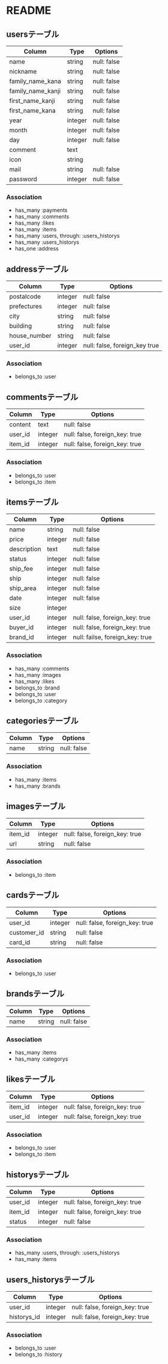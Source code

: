 # README

## usersテーブル

|Column|Type|Options|
|------|----|-------|
|name|string|null: false|
|nickname|string|null: false|
|family_name_kana|string|null: false|
|family_name_kanji|string|null: false|
|first_name_kanji|string|null: false|
|first_name_kana|string|null: false|
|year|integer|null: false|
|month|integer|null: false|
|day|integer|null: false|
|comment|text|
|icon|string||
|mail|string|null: false|
|password|integer|null: false|


### Association

- has_many :payments
- has_many :comments
- has_many :likes
- has_many :items
- has_many :users, through: :users_historys
- has_many :users_historys
- has_one  :address

## addressテーブル

|Column|Type|Options|
|------|----|-------|
|postalcode|integer|null: false|
|prefectures|integer|null: false|
|city|string|null: false|
|building|string|null: false|
|house_number|string|null: false|
|user_id|integer|null: false, foreign_key true|

### Association
- belongs_to :user


## commentsテーブル

|Column|Type|Options|
|------|----|-------|
|content|text|null: false|
|user_id|integer|null: false, foreign_key: true|
|item_id|integer|null: false, foreign_key: true|

### Association

- belongs_to :user
- belongs_to :item


## itemsテーブル

|Column|Type|Options|
|------|----|-------|
|name|string|null: false|
|price|integer|null: false|
|description|text|null: false|
|status|integer|null: false|
|ship_fee|integer|null: false|
|ship|integer|null: false|
|ship_area|integer|null: false|
|date|integer|null: false|
|size|integer||
|user_id|integer|null: false, foreign_key: true|
|buyer_id|integer|null: false, foreign_key: true|
|brand_id|integer|null: failse, foreign_key: true|

### Association

- has_many :comments
- has_many :images
- has_many :likes
- belongs_to :brand
- belongs_to :user
- belongs_to :category


## categoriesテーブル

|Column|Type|Options|
|------|----|-------|
|name|string|null: false|

### Association

- has_many :items
- has_many :brands


## imagesテーブル

|Column|Type|Options|
|------|----|-------|
|item_id|integer|null: false, foreign_key: true|
|url|string|null: false|

### Association

- belongs_to :item


## cardsテーブル

|Column|Type|Options|
|------|----|-------|
|user_id|integer|null: false, foreign_key: true|
|customer_id|string|null: false|
|card_id|string|null: false|

### Association

- belongs_to :user


## brandsテーブル

|Column|Type|Options|
|------|----|-------|
|name|string|null: false|

### Association

- has_many :items
- has_many :categorys


## likesテーブル

|Column|Type|Options|
|------|----|-------|
|item_id|integer|null: false, foreign_key: true|
|user_id|integer|null: false, foreign_key: true|

### Association

- belongs_to :user
- belongs_to :item


## historysテーブル

|Column|Type|Options|
|------|----|-------|
|user_id|integer|null: false, foreign_key: true|
|item_id|integer|null: false, foreign_key: true|
|status|integer|null: false|

### Association
- has_many :users, through: :users_historys
- has_many :items


## users_historysテーブル

|Column|Type|Options|
|------|----|-------|
|user_id|integer|null: false, foreign_key: true|
|historys_id|integer|null: false, foreign_key: true|

### Association
- belongs_to :user
- belongs_to :history






